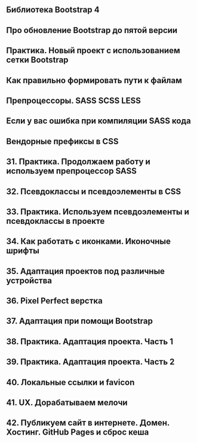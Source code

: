 
## Библиотека Bootstrap 4



## Про обновление Bootstrap до пятой версии



## Практика. Новый проект с использованием сетки Bootstrap



## Как правильно формировать пути к файлам



## Препроцессоры. SASS SCSS LESS



## Если у вас ошибка при компиляции SASS кода



## Вендорные префиксы в CSS


## 31. Практика. Продолжаем работу и используем препроцессор SASS





## 32. Псевдоклассы и псевдоэлементы в CSS





## 33. Практика. Используем псевдоэлементы и псевдоклассы в проекте





## 34. Как работать с иконками. Иконочные шрифты





## 35. Адаптация проектов под различные устройства





## 36. Pixel Perfect верстка





## 37. Адаптация при помощи Bootstrap





## 38. Практика. Адаптация проекта. Часть 1





## 39. Практика. Адаптация проекта. Часть 2





## 40. Локальные ссылки и favicon





## 41. UX. Дорабатываем мелочи





## 42. Публикуем сайт в интернете. Домен. Хостинг. GitHub Pages и сброс кеша




